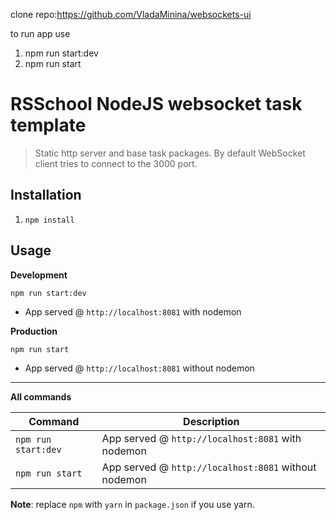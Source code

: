 clone repo:https://github.com/VladaMinina/websockets-ui

to run app use
1. npm run start:dev
2. npm run start



# RSSchool NodeJS websocket task template
> Static http server and base task packages. 
> By default WebSocket client tries to connect to the 3000 port.

## Installation
1. `npm install`

## Usage
**Development**

`npm run start:dev`

* App served @ `http://localhost:8081` with nodemon

**Production**

`npm run start`

* App served @ `http://localhost:8081` without nodemon

---

**All commands**

Command | Description
--- | ---
`npm run start:dev` | App served @ `http://localhost:8081` with nodemon
`npm run start` | App served @ `http://localhost:8081` without nodemon

**Note**: replace `npm` with `yarn` in `package.json` if you use yarn.
